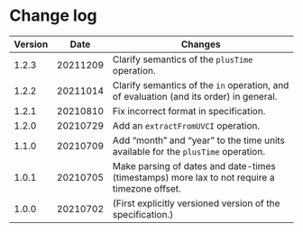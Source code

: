 # Change log

| Version | Date | Changes |
|---|---|---|
| 1.2.3 | 20211209 | Clarify semantics of the `plusTime` operation.
| 1.2.2 | 20211014 | Clarify semantics of the `in` operation, and of evaluation (and its order) in general.
| 1.2.1 | 20210810 | Fix incorrect format in specification.
| 1.2.0 | 20210729 | Add an `extractFromUVCI` operation.
| 1.1.0 | 20210709 | Add “month” and “year” to the time units available for the `plusTime` operation.
| 1.0.1 | 20210705 | Make parsing of dates and date-times (timestamps) more lax to not require a timezone offset.
| 1.0.0 | 20210702 | (First explicitly versioned version of the specification.)

